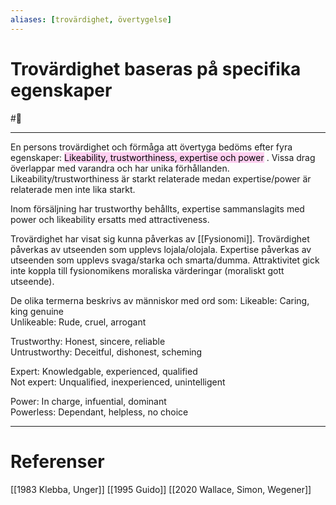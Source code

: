 ```yaml
---
aliases: [trovärdighet, övertygelse]
--- 
```

# Trovärdighet baseras på specifika egenskaper
#🌲 
- - - 
En persons trovärdighet och förmåga att övertyga bedöms efter fyra egenskaper: <mark style="background: #FFB8EBA6;">Likeability, trustworthiness, expertise och power</mark> .
Vissa drag överlappar med varandra och har unika förhållanden. Likeability/trustworthiness är starkt relaterade medan expertise/power är relaterade men inte lika starkt.

Inom försäljning har trustworthy behållts, expertise sammanslagits med power och likeability ersatts med attractiveness. 

Trovärdighet har visat sig kunna påverkas av [[Fysionomi]]. 
Trovärdighet påverkas av utseenden som upplevs lojala/olojala.
Expertise påverkas av utseenden som upplevs svaga/starka och smarta/dumma. Attraktivitet gick inte koppla till fysionomikens moraliska värderingar (moraliskt gott utseende).

De olika termerna beskrivs av människor med ord som:
Likeable: Caring, king genuine  
Unlikeable: Rude, cruel, arrogant

Trustworthy: Honest, sincere, reliable  
Untrustworthy: Deceitful, dishonest, scheming

Expert: Knowledgable, experienced, qualified  
Not expert: Unqualified, inexperienced, unintelligent

Power: In charge, infuential, dominant  
Powerless: Dependant, helpless, no choice

- - - 
# Referenser
[[1983 Klebba, Unger]]
[[1995 Guido]]
[[2020 Wallace, Simon, Wegener]]
